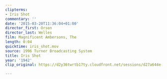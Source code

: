 ```yaml
---
clipterms:
- Iris Shot
commentary: ''
date: '2015-03-20T11:36:04+01:00'
director_first: Orson
director_last: Welles
film: Magnificent Ambersons, The
length: 0:04
quicktime: iris_shot.mov
source: 1996 Turner Broadcasting System
title: Iris Shot
year: '1942'
clip_original: https://d2y36twrtb17ty.cloudfront.net/sessions/d27a644e-521a-478e-b019-ae31015cae67/475e7108-c47a-49a0-a586-ae31015cae6f-29ad84de-e400-4b58-a960-ae31015cc6d5.mp4

---
```

